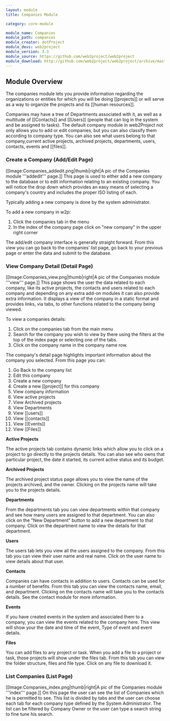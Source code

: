 ```yaml
---
layout: module
title: Companies Module

category: core-module

module_name: Companies
module_path: companies
module_creator: dotProject
module_devs: web2project
module_version: 3.3
module_source: https://github.com/web2project/web2project
module_download: http://github.com/web2project/web2project/archive/master.zip
---
```


## Module Overview

The companies module lets you provide information regarding the organizations or entities for which you will be doing [[projects]] or will serve as a way to organize the projects and its [[human resources]].

Companies may have a tree of Departments associated with it, as well as a multitude of [[Contacts]] and [[Users]] (people that can log in the system and be assigned to tasks). The default company module in web2Project not only allows you to add or edit companies, but you can also classify them according to company type. You can also see what users belong to that company,current active projects, archived projects, departments, users, contacts, events and [[files]].

### Create a Company (Add/Edit Page)

[[Image:Companies_addedit.png|thumb|right|A pic of the Companies module '''addedit''' page.]]
This page is used to either add a new company to the database or to edit information relating to an existing company. You will notice the drop down which provides an easy means of selecting a company's country and includes the proper ISO listing of each.

Typically adding a new company is done by the system administrator.

To add a new company in w2p:

1. Click the companies tab in the menu
1. In the index of the company page click on "new company" in the upper right corner

The add/edit company interface is generally straight forward. From this view you can go back to the companies’ list page, go back to your previous page or enter the data and submit to the database.

### View Company Detail (Detail Page)

[[Image:Companies_view.png|thumb|right|A pic of the Companies module '''view''' page.]]
This page shows the user the data related to each company, like its active projects, the contacts and users related to each company and depending on any extra add-on modules it can also provide extra information.
It displays a view of the company in a static format and provides links, via tabs, to other functions related to the company being viewed.

To view a companies details:

1. Click on the companies tab from the main menu
1. Search for the company you wish to view by there using the filters at the top of the index page or selecting one of the tabs.
1. Click on the company name in the company name row.


The company's detail page highlights important information about the company you selected. From this page you can:

1.  Go Back to the company list
1.  Edit this company
1.  Create a new company
1.  Create a new [[project]] for this company
1.  View company information
1.  View active projects
1.  View Archived projects
1.  View Departments
1.  View [[users]]
1. View [[contacts]]
1. View [[Events]]
1. View [[Files]]

<strong>Active Projects</strong>

The active projects tab contains dynamic links which allow you to click on a project to go directly to the projects details. You can also see who owns that particular project, the date it started, its current active status and its budget.

<strong>Archived Projects</strong>

The archived project status page allows you to view the name of the projects archived, and the owner. Clicking on the projects name will take you to the projects details.

<strong>Departments</strong>

From the departments tab you can view departments within that company and see how many users are assigned to that department. You can also click on the "New Department" button to add a new department to that company. Click on the department name to view the details for that department.

<strong>Users</strong>

The users tab lets you view all the users assigned to the company. From this tab you can view their user name and real name. Click on the user name to view details about that user.

<strong>Contacts</strong>

Companies can have contacts in addition to users. Contacts can be used for a number of benefits. From this tab you can view the contacts name, email, and department. Clicking on the contacts name will take you to the contacts details. See the contact module for more information.

<strong>Events</strong>

If you have created events in the system and associated them to a company, you can view the events related to the company here. This view will show your the date and time of the event, Type of event and event details.

<strong>Files</strong>

You can add files to any project or task. When you add a file to a project or task, those projects will show under the files tab. From this tab you can view the folder structure, files and file type. Click on any file to download it.

### List Companies (List Page)

[[Image:Companies_index.png|thumb|right|A pic of the Companies module '''index''' page.]]
On this page the user can see the list of Companies which he is permitted to see.
This list is divided by tabs and the user can choose each tab for each company type defined by the System Administrator.
The list can be filtered by Company Owner or the user can type a search string to fine tune his search.